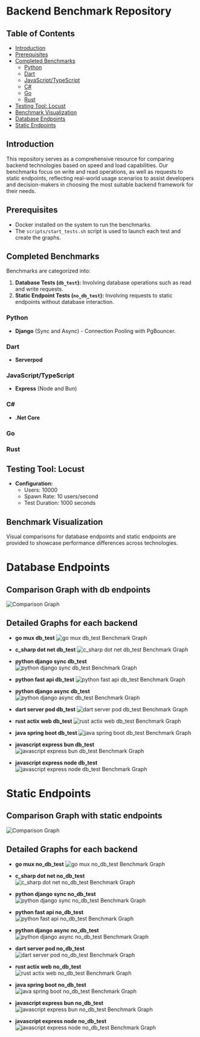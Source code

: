 # Backend Benchmark Repository

## Table of Contents
- [Introduction](#introduction)
- [Prerequisites](#prerequisites)
- [Completed Benchmarks](#completed-benchmarks)
  - [Python](#python)
  - [Dart](#dart)
  - [JavaScript/TypeScript](#javascripttypescript)
  - [C#](#c)
  - [Go](#go)
  - [Rust](#rust)
- [Testing Tool: Locust](#testing-tool-locust)
- [Benchmark Visualization](#benchmark-visualization)
- [Database Endpoints](#database-endpoints)
- [Static Endpoints](#static-endpoints)

## Introduction
This repository serves as a comprehensive resource for comparing backend technologies based on speed and load capabilities. Our benchmarks focus on write and read operations, as well as requests to static endpoints, reflecting real-world usage scenarios to assist developers and decision-makers in choosing the most suitable backend framework for their needs.

## Prerequisites
- Docker installed on the system to run the benchmarks.
- The `scripts/start_tests.sh` script is used to launch each test and create the graphs.

## Completed Benchmarks
Benchmarks are categorized into:
1. **Database Tests (`db_test`):** Involving database operations such as read and write requests.
2. **Static Endpoint Tests (`no_db_test`):** Involving requests to static endpoints without database interaction.

### Python
- **Django** (Sync and Async) - Connection Pooling with PgBouncer.

### Dart
- **Serverpod**

### JavaScript/TypeScript
- **Express** (Node and Bun)

### C#
- **.Net Core**

### Go

### Rust

## Testing Tool: Locust
- **Configuration:**
  - Users: 10000
  - Spawn Rate: 10 users/second
  - Test Duration: 1000 seconds

## Benchmark Visualization
Visual comparisons for database endpoints and static endpoints are provided to showcase performance differences across technologies.

# Database Endpoints

## Comparison Graph with db endpoints
![Comparison Graph](comparison_graph_db_test.png?v=1734566881)

## Detailed Graphs for each backend
- **go mux db_test**
![go mux db_test Benchmark Graph](backends/go/mux/tests/results/db_test/graph.png?v=1734566881)

- **c_sharp dot net db_test**
![c_sharp dot net db_test Benchmark Graph](backends/c_sharp/dot-net/tests/results/db_test/graph.png?v=1734566881)

- **python django sync db_test**
![python django sync db_test Benchmark Graph](backends/python/django-sync/tests/results/db_test/graph.png?v=1734566881)

- **python fast api db_test**
![python fast api db_test Benchmark Graph](backends/python/fast-api/tests/results/db_test/graph.png?v=1734566881)

- **python django async db_test**
![python django async db_test Benchmark Graph](backends/python/django-async/tests/results/db_test/graph.png?v=1734566881)

- **dart server pod db_test**
![dart server pod db_test Benchmark Graph](backends/dart/server-pod/tests/results/db_test/graph.png?v=1734566881)

- **rust actix web db_test**
![rust actix web db_test Benchmark Graph](backends/rust/actix-web/tests/results/db_test/graph.png?v=1734566881)

- **java spring boot db_test**
![java spring boot db_test Benchmark Graph](backends/java/spring-boot/tests/results/db_test/graph.png?v=1734566881)

- **javascript express bun db_test**
![javascript express bun db_test Benchmark Graph](backends/javascript/express-bun/tests/results/db_test/graph.png?v=1734566881)

- **javascript express node db_test**
![javascript express node db_test Benchmark Graph](backends/javascript/express-node/tests/results/db_test/graph.png?v=1734566881)



# Static Endpoints

## Comparison Graph with static endpoints
![Comparison Graph](comparison_graph_no_db_test.png?v=1734566881)

## Detailed Graphs for each backend
- **go mux no_db_test**
![go mux no_db_test Benchmark Graph](backends/go/mux/tests/results/no_db_test/graph.png?v=1734566881)

- **c_sharp dot net no_db_test**
![c_sharp dot net no_db_test Benchmark Graph](backends/c_sharp/dot-net/tests/results/no_db_test/graph.png?v=1734566881)

- **python django sync no_db_test**
![python django sync no_db_test Benchmark Graph](backends/python/django-sync/tests/results/no_db_test/graph.png?v=1734566881)

- **python fast api no_db_test**
![python fast api no_db_test Benchmark Graph](backends/python/fast-api/tests/results/no_db_test/graph.png?v=1734566881)

- **python django async no_db_test**
![python django async no_db_test Benchmark Graph](backends/python/django-async/tests/results/no_db_test/graph.png?v=1734566881)

- **dart server pod no_db_test**
![dart server pod no_db_test Benchmark Graph](backends/dart/server-pod/tests/results/no_db_test/graph.png?v=1734566881)

- **rust actix web no_db_test**
![rust actix web no_db_test Benchmark Graph](backends/rust/actix-web/tests/results/no_db_test/graph.png?v=1734566881)

- **java spring boot no_db_test**
![java spring boot no_db_test Benchmark Graph](backends/java/spring-boot/tests/results/no_db_test/graph.png?v=1734566881)

- **javascript express bun no_db_test**
![javascript express bun no_db_test Benchmark Graph](backends/javascript/express-bun/tests/results/no_db_test/graph.png?v=1734566881)

- **javascript express node no_db_test**
![javascript express node no_db_test Benchmark Graph](backends/javascript/express-node/tests/results/no_db_test/graph.png?v=1734566881)


